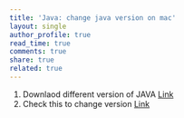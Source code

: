 ```yaml
---
title: 'Java: change java version on mac'
layout: single
author_profile: true
read_time: true
comments: true
share: true
related: true
---
```


1. Downlaod different version of JAVA [Link](https://www.oracle.com/technetwork/java/javase/downloads/jdk8-downloads-2133151.html)
2. Check this to change version [Link](https://stackoverflow.com/questions/21964709/how-to-set-or-change-the-default-java-jdk-version-on-os-x)